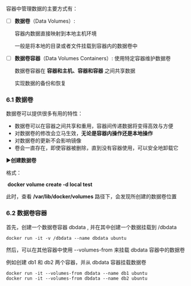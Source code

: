 容器中管理数据的主要方式有：

- [ ] **数据卷**（Data Volumes）: 

  容器内数据直接映射到本地主机环境

  一般是将本地的目录或者文件挂载到容器内的数据卷中

- [ ] **数据卷容器**（Data Volumes Containers）: 使用特定容器维护数据卷

  数据卷容器在 **容器和主机、容器和容器** 之间共享数据

  实现数据的备份和恢复

### 6.1 数据卷

数据卷可以提供很多有用的特性：

- 数据卷可以在容器之间共享和重用，容器间传递数据将变得高效与方便
- 对数据卷的修改会立马生效，**无论是容器内操作还是本地操作**
- 对数据卷的更新不会影响镜像
- 卷会一直存在，即使容器被删除，直到没有容器使用，可以安全地卸载它

▶**创建数据卷**

格式：

​	 **docker volume create -d local test**

此时，查看 **/var/lib/docker/volumes** 路径下，会发现所创建的数据卷位置



### 6.2 数据卷容器

首先，创建一个数据卷容器 dbdata , 并在其中创建一个数据挂载到 /dbdata

```
docker run -it -v /dbdata --name dbdata ubuntu
```

然后，可以在其他容器中使用 --volumes-from 来挂载 dbdata 容器中的数据卷

例如创建 db1 和 db2 两个容器，并从 dbdata 容器挂载数据卷

```
docker run -it --volumes-from dbdata --name db1 ubuntu
docker run -it --volumes-from dbdata --name db2 ubuntu
```

